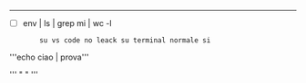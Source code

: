 
<!-- fixed invalid read of size 4 -->

<!-- ''' << a '''
     ''' ctrl + D ''' -->

<!-- fixed problem with digits in export name -->

<!-- ''' export ciao1="cacca" ''' -->
<!-- - [ ] 
          prompt$ export a="ui ui ui"
          prompt$ env | grep "ui u" --->

------------------------------------------------

- [ ] env | ls | grep mi | wc -l
     
          su vs code no leack su terminal normale si


'''echo ciao | prova'''

''' " " '''